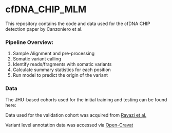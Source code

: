 # cfDNA_CHIP_MLM
This repository contains the code and data used for the cfDNA CHIP detection paper by Canzoniero et al.

### Pipeline Overview:
1. Sample Alignment and pre-processing
2. Somatic variant calling
3. Identify reads/fragments with somatic variants
4. Calculate summary statistics for each position
5. Run model to predict the origin of the variant

### Data
The JHU-based cohorts used for the initial training and testing can be found here:

Data used for the validation cohort was acquired from [Ravazi et al.](https://www.ncbi.nlm.nih.gov/pmc/articles/PMC7061455/)

Variant level annotation data was accessed via [Open-Cravat](https://github.com/KarchinLab/open-cravat)
